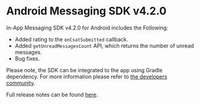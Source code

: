 # Android Messaging SDK v4.2.0

In-App Messaging SDK v4.2.0 for Android includes the Following:
* Added rating to the `onCsatSubmitted` callback.
* Added `getUnreadMessagesCount` API, which returns the number of unread messages.
* Bug fixes.

Please note, the SDK can be integrated to the app using Gradle dependency. For more information please refer to [the developers community](https://developers.liveperson.com/android-quickstart.html).

Full release notes can be found [here](https://developers.liveperson.com/mobile-app-messaging-sdk-for-android-latest-release-notes.html).
